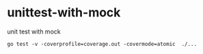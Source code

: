 # unittest-with-mock
unit test with mock
```
go test -v -coverprofile=coverage.out -covermode=atomic  ./...
```